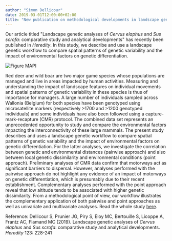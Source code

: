 ```yaml
---
author: "Simon Dellicour"
date: 2019-03-01T12:00:00+02:00
title: "New publication on methodological developments in landscape genetics"
---
```

Our article titled "Landscape genetic analyses of *Cervus elaphus* and *Sus scrofa*: comparative study and analytical developments" has recently been published in *Heredity*. In this study, we describe and use a landscape genetic workflow to compare spatial patterns of genetic variability and the impact of environmental factors on genetic differentiation.

![Figure MAPI](/images/Figure_MAPI.jpg)

Red deer and wild boar are two major game species whose populations are managed and live in areas impacted by human activities. Measuring and understanding the impact of landscape features on individual movements and spatial patterns of genetic variability in these species is thus of importance for managers.  A large number of individuals sampled across Wallonia (Belgium) for both species have been genotyped using microsatellite markers (respectively >1700 and >1200 genotyped individuals) and some individuals have also been followed using a capture-mark-recapture (CMR) protocol. The combined data set represents an unprecedented opportunity to study and compare the environmental factors impacting the interconnectivity of these large mammals. The present study describes and uses a landscape genetic workflow to compare spatial patterns of genetic variability and the impact of environmental factors on genetic differentiation. For the latter analyses, we investigate the correlation between genetic and environmental distances (pairwise approach) and also between local genetic dissimilarity and environmental conditions (point approach). Preliminary analyses of CMR data confirm that motorways act as significant barriers to dispersal. However, analyses performed with the pairwise approach do not highlight any evidence of an impact of motorways on genetic differentiation, which is presumably due to their recent establishment. Complementary analyses performed with the point approach reveal that low altitude tends to be associated with higher genetic dissimilarity. From a methodological point of view, our workflow illustrates the complementary application of both pairwise and point approaches as well as univariate and multivariate analyses. Read the whole study [here](https://www.nature.com/articles/s41437-019-0183-5). 

Reference:
Dellicour S, Prunier JG, Piry S, Eloy MC, Bertouille S, Licoppe A, Frantz AC, Flamand MC (2019). Landscape genetic analyses of *Cervus elaphus* and *Sus scrofa*: comparative study and analytical developments. *Heredity* 123: 228-241
